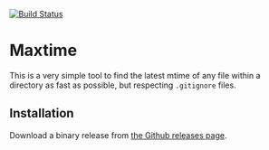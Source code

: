 [![Build Status](https://github.com/timmmm/maxtime/actions/workflows/build.yml/badge.svg)](https://github.com/Timmmm/maxtime/actions/workflows/build.yml)

# Maxtime

This is a very simple tool to find the latest mtime of any file within a directory as fast as possible, but respecting `.gitignore` files.

## Installation

Download a binary release from [the Github releases page](https://github.com/Timmmm/maxtime/releases).
